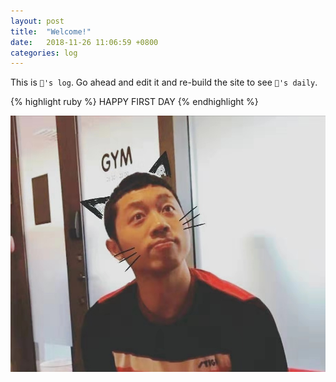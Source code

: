 ```yaml
---
layout: post
title:  "Welcome!"
date:   2018-11-26 11:06:59 +0800
categories: log
---
```

This is `🐍's log`. Go ahead and edit it and re-build the site to see `🐍's daily`.

{% highlight ruby %}
HAPPY FIRST DAY
{% endhighlight %}

![pic](/assets/img/avatar.jpeg)

<!-- Check out the [Jekyll docs][jekyll-docs] for more info on how to get the most out of Jekyll. File all bugs/feature requests at [Jekyll’s GitHub repo][jekyll-gh]. If you have questions, you can ask them on [Jekyll Talk][jekyll-talk].

[jekyll-docs]: https://jekyllrb.com/docs/home
[jekyll-gh]:   https://github.com/jekyll/jekyll
[jekyll-talk]: https://talk.jekyllrb.com/ -->
